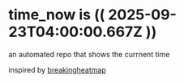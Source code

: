 # time_now is (( 2025-09-23T04:00:00.667Z ))

an automated repo that shows the currnent time

inspired by [breakingheatmap](https://github.com/breakingheatmap/breakingheatmap)